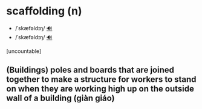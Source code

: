 # scaffolding (n)

- /ˈskæfəldɪŋ/ [🔊](https://www.oxfordlearnersdictionaries.com/media/english/uk_pron/s/sca/scaff/scaffolding__gb_1.mp3)
- /ˈskæfəldɪŋ/ [🔊](https://www.oxfordlearnersdictionaries.com/media/english/us_pron/s/sca/scaff/scaffolding__us_1_rr.mp3)

[uncountable]

## (Buildings) poles and boards that are joined together to make a structure for workers to stand on when they are working high up on the outside wall of a building (giàn giáo)